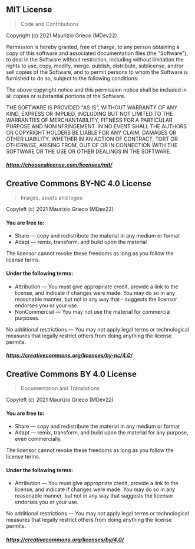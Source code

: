 ## MIT License

> Code and Contributions

Copyright (c) 2021 Maurizio Grieco (MDev22)

Permission is hereby granted, free of charge, to any person obtaining a copy
of this software and associated documentation files (the "Software"), to deal
in the Software without restriction, including without limitation the rights
to use, copy, modify, merge, publish, distribute, sublicense, and/or sell
copies of the Software, and to permit persons to whom the Software is
furnished to do so, subject to the following conditions:

The above copyright notice and this permission notice shall be included in all
copies or substantial portions of the Software.

THE SOFTWARE IS PROVIDED "AS IS", WITHOUT WARRANTY OF ANY KIND, EXPRESS OR
IMPLIED, INCLUDING BUT NOT LIMITED TO THE WARRANTIES OF MERCHANTABILITY,
FITNESS FOR A PARTICULAR PURPOSE AND NONINFRINGEMENT. IN NO EVENT SHALL THE
AUTHORS OR COPYRIGHT HOLDERS BE LIABLE FOR ANY CLAIM, DAMAGES OR OTHER
LIABILITY, WHETHER IN AN ACTION OF CONTRACT, TORT OR OTHERWISE, ARISING FROM,
OUT OF OR IN CONNECTION WITH THE SOFTWARE OR THE USE OR OTHER DEALINGS IN THE
SOFTWARE.

##### https://choosealicense.com/licenses/mit/

## Creative Commons BY-NC 4.0 License

> Images, assets and logos

Copyleft (c) 2021 Maurizio Grieco (MDev22)

#### You are free to:

-   Share — copy and redistribute the material in any medium or format
-   Adapt — remix, transform, and build upon the material

The licensor cannot revoke these freedoms as long as you follow the license terms.

#### Under the following terms:

-   Attribution — You must give appropriate credit, provide a link to the license, and indicate if changes were made. You may do so in any reasonable manner, but not in any way that - suggests the licensor endorses you or your use.
-   NonCommercial — You may not use the material for commercial purposes.

No additional restrictions — You may not apply legal terms or technological measures that legally restrict others from doing anything the license permits.

##### https://creativecommons.org/licenses/by-nc/4.0/

## Creative Commons BY 4.0 License

> Documentation and Translations

Copyleft (c) 2021 Maurizio Grieco (MDev22)

#### You are free to:

-   Share — copy and redistribute the material in any medium or format
-   Adapt — remix, transform, and build upon the material for any purpose, even commercially.

The licensor cannot revoke these freedoms as long as you follow the license terms.

#### Under the following terms:

-   Attribution — You must give appropriate credit, provide a link to the license, and indicate if changes were made. You may do so in any reasonable manner, but not in any way that suggests the licensor endorses you or your use.

No additional restrictions — You may not apply legal terms or technological measures that legally restrict others from doing anything the license permits.

##### https://creativecommons.org/licenses/by/4.0/